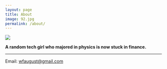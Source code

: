 ```yaml
---
layout: page
title: About
image: 92.jpg
permalink: /about/
---
```




![]({{site.baseurl}}/img/fw/selfie01.JPG)

**A random tech girl who majored in physics is now stuck in finance.**  




****
Email: wfaugust@gmail.com               

